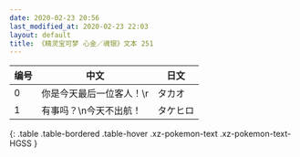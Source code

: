 ```yaml
---
date: 2020-02-23 20:56
last_modified_at: 2020-02-23 22:03
layout: default
title: 《精灵宝可梦 心金／魂银》文本 251
---
```

| 编号 | 中文 | 日文 |
| ---- | ---- | ---- |
| 0 | 你是今天最后一位客人！\r | タカオ |
| 1 | 有事吗？\n今天不出航！ | タケヒロ |
{: .table .table-bordered .table-hover .xz-pokemon-text .xz-pokemon-text-HGSS }